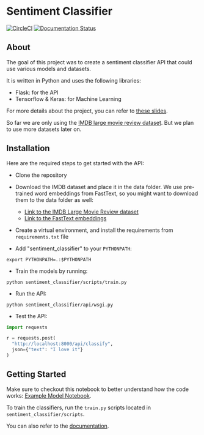 # Sentiment Classifier

[![CircleCI](https://circleci.com/gh/ericdaat/sentiment-classifier/tree/master.svg?style=svg)](https://circleci.com/gh/ericdaat/sentiment-classifier/tree/master)
[![Documentation Status](https://readthedocs.org/projects/sentiment-classifier-api/badge/?version=latest)](https://sentiment-classifier-api.readthedocs.io/en/latest/?badge=latest)

## About

The goal of this project was to create a sentiment classifier
API that could use various models and datasets.

It is written in Python and uses the following libraries:

- Flask: for the API
- Tensorflow & Keras: for Machine Learning

For more details about the project, you can refer to
[these slides](https://github.com/ericdaat/slides/blob/master/sentiment_classifier_api.pdf).

So far we are only using the [IMDB large movie review dataset](http://ai.stanford.edu/~amaas/data/sentiment/). But we plan to use more datasets later on.

## Installation

Here are the required steps to get started with the API:

- Clone the repository

- Download the IMDB dataset and place it in the data folder.
We use pre-trained word embeddings from FastText, so you might
want to download them to the data folder as well:

  - [Link to the IMDB Large Movie Review dataset](http://ai.stanford.edu/~amaas/data/sentiment/aclImdb_v1.tar.gz)
  - [Link to the FastText embeddings](https://dl.fbaipublicfiles.com/fasttext/vectors-english/wiki-news-300d-1M.vec.zip)

- Create a virtual environment, and install the requirements
from `requirements.txt` file

- Add "sentiment_classifier" to your `PYTHONPATH`:

``` text
export PYTHONPATH=.:$PYTHONPATH
```

- Train the models by running:

``` text
python sentiment_classifier/scripts/train.py
```

- Run the API:

``` text
python sentiment_classifier/api/wsgi.py
```

- Test the API:

``` python
import requests

r = requests.post(
  "http://localhost:8000/api/classify",
  json={"text": "I love it"}
)
```

## Getting Started

Make sure to checkout this notebook to better understand how the code works:
[Example Model Notebook](./sentiment_classifier/notebooks/example_model.ipynb).

To train the classifiers, run the `train.py` scripts located in
`sentiment_classifier/scripts`.

You can also refer to the [documentation](https://sentiment-classifier-api.readthedocs.io/en/latest/?badge=latest).
